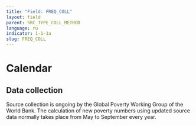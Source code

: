 ```yaml
---
title: "Field: FREQ_COLL"
layout: field
parent: SRC_TYPE_COLL_METHOD
language: ru
indicator: 1-1-1a
slug: FREQ_COLL
---
```

# Calendar

## Data collection

Source collection is ongoing by the Global Poverty Working Group of the World Bank. The calculation of new poverty numbers using updated source data normally takes place from May to September every year.
